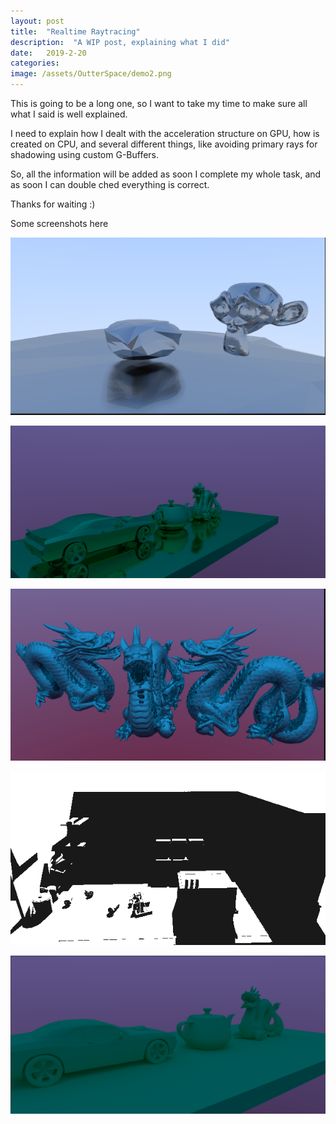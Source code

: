 ```yaml
---
layout: post
title:  "Realtime Raytracing"
description:  "A WIP post, explaining what I did"
date:   2019-2-20
categories: 
image: /assets/OutterSpace/demo2.png
---
```


This is going to be a long one, so I want to take my time to make sure all what I said is well explained.

I need to explain how I dealt with the acceleration structure on GPU, how is created on CPU, and several different things, like avoiding primary rays for shadowing using custom G-Buffers.

So, all the information will be added as soon I complete my whole task, and as soon I can double ched everything is correct.

Thanks for waiting :)

Some screenshots here 

![My helpful screenshot](/assets/OutterSpace/Screenshot_7.png)  

![My helpful screenshot](/assets/OutterSpace/demo1.png)  

![My helpful screenshot](/assets/OutterSpace/fixed.png)  

![My helpful screenshot](/assets/OutterSpace/diorama.gif)  

![My helpful screenshot](/assets/OutterSpace/demo2.png)


